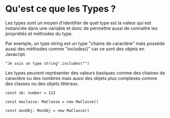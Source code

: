 # Qu'est ce que les Types ?

Les types sont un moyen d'identifier de quel type est la valeur qui est instanciée dans une variable et donc de permettre aussi de connaitre les propriétés et méthodes du type.

Par exemple, un type string est un type "chaine de caractère" mais possède aussi des méthodes comme "includes()" car ce sont des objets en Javacript.

`"Je suis un type string".includes("")`

Les types peuvent représenter des valeurs basiques comme des chaines de caractère ou des nombres mais aussi des objets plus complexes comme des classes ou des objets littéraux.

`const nb: number = 123`

`const maclasse: MaClasse = new MaClasse()`

`const monObj: MonObj = new MaClasse()`
